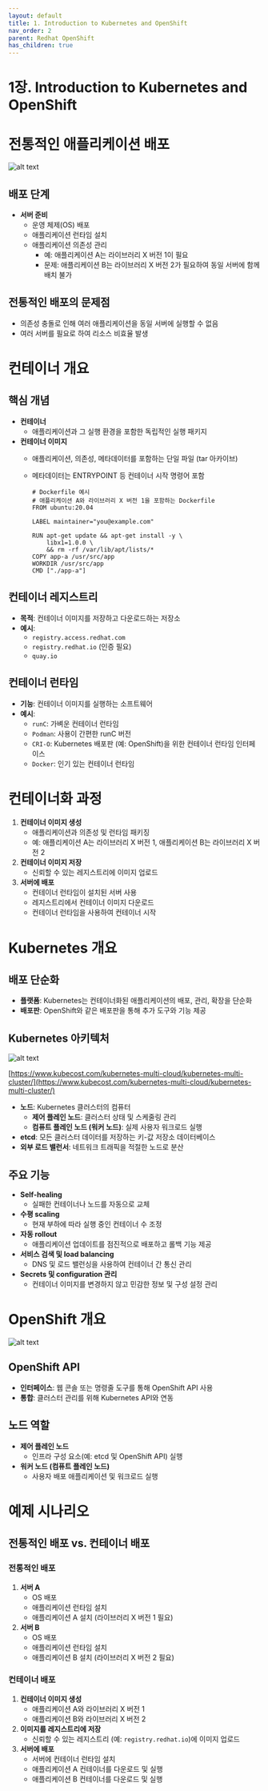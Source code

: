 ```yaml
---
layout: default
title: 1. Introduction to Kubernetes and OpenShift
nav_order: 2
parent: Redhat OpenShift
has_children: true
---
```


# 1장. Introduction to Kubernetes and OpenShift

# 전통적인 애플리케이션 배포

![alt text](Untitled-11.png)

## 배포 단계

- **서버 준비**
    - 운영 체제(OS) 배포
    - 애플리케이션 런타임 설치
    - 애플리케이션 의존성 관리
        - 예: 애플리케이션 A는 라이브러리 X 버전 1이 필요
        - 문제: 애플리케이션 B는 라이브러리 X 버전 2가 필요하여 동일 서버에 함께 배치 불가

## 전통적인 배포의 문제점

- 의존성 충돌로 인해 여러 애플리케이션을 동일 서버에 실행할 수 없음
- 여러 서버를 필요로 하여 리소스 비효율 발생

# 컨테이너 개요

## 핵심 개념

- **컨테이너**
    - 애플리케이션과 그 실행 환경을 포함한 독립적인 실행 패키지
- **컨테이너 이미지**
    - 애플리케이션, 의존성, 메타데이터를 포함하는 단일 파일 (tar 아카이브)
    - 메타데이터는 ENTRYPOINT 등 컨테이너 시작 명령어 포함
        
        ```docker
        # Dockerfile 예시
        # 애플리케이션 A와 라이브러리 X 버전 1을 포함하는 Dockerfile
        FROM ubuntu:20.04
        
        LABEL maintainer="you@example.com"
        
        RUN apt-get update && apt-get install -y \
            libx1=1.0.0 \
            && rm -rf /var/lib/apt/lists/*
        COPY app-a /usr/src/app
        WORKDIR /usr/src/app
        CMD ["./app-a"]
        ```
        

## 컨테이너 레지스트리

- **목적**: 컨테이너 이미지를 저장하고 다운로드하는 저장소
- **예시**:
    - `registry.access.redhat.com`
    - `registry.redhat.io` (인증 필요)
    - `quay.io`

## 컨테이너 런타임

- **기능**: 컨테이너 이미지를 실행하는 소프트웨어
- **예시**:
    - `runC`: 가벼운 컨테이너 런타임
    - `Podman`: 사용이 간편한 runC 버전
    - `CRI-O`: Kubernetes 배포판 (예: OpenShift)을 위한 컨테이너 런타임 인터페이스
    - `Docker`: 인기 있는 컨테이너 런타임

# 컨테이너화 과정

1. **컨테이너 이미지 생성**
    - 애플리케이션과 의존성 및 런타임 패키징
    - 예: 애플리케이션 A는 라이브러리 X 버전 1, 애플리케이션 B는 라이브러리 X 버전 2
2. **컨테이너 이미지 저장**
    - 신뢰할 수 있는 레지스트리에 이미지 업로드
3. **서버에 배포**
    - 컨테이너 런타임이 설치된 서버 사용
    - 레지스트리에서 컨테이너 이미지 다운로드
    - 컨테이너 런타임을 사용하여 컨테이너 시작

# Kubernetes 개요

## 배포 단순화

- **플랫폼**: Kubernetes는 컨테이너화된 애플리케이션의 배포, 관리, 확장을 단순화
- **배포판**: OpenShift와 같은 배포판을 통해 추가 도구와 기능 제공

## Kubernetes 아키텍처
![alt text](image.png)

[https://www.kubecost.com/kubernetes-multi-cloud/kubernetes-multi-cluster/](https://www.kubecost.com/kubernetes-multi-cloud/kubernetes-multi-cluster/)

- **노드**: Kubernetes 클러스터의 컴퓨터
    - **제어 플레인 노드**: 클러스터 상태 및 스케줄링 관리
    - **컴퓨트 플레인 노드 (워커 노드)**: 실제 사용자 워크로드 실행
- **etcd**: 모든 클러스터 데이터를 저장하는 키-값 저장소 데이터베이스
- **외부 로드 밸런서**: 네트워크 트래픽을 적절한 노드로 분산

## 주요 기능

- **Self-healing**
    - 실패한 컨테이너나 노드를 자동으로 교체
- **수평 scaling**
    - 현재 부하에 따라 실행 중인 컨테이너 수 조정
- **자동 rollout**
    - 애플리케이션 업데이트를 점진적으로 배포하고 롤백 기능 제공
- **서비스 검색 및 load balancing**
    - DNS 및 로드 밸런싱을 사용하여 컨테이너 간 통신 관리
- **Secrets 및 configuration 관리**
    - 컨테이너 이미지를 변경하지 않고 민감한 정보 및 구성 설정 관리

# OpenShift 개요
![alt text](<Untitled 2-3.png>)
## OpenShift API

- **인터페이스**: 웹 콘솔 또는 명령줄 도구를 통해 OpenShift API 사용
- **통합**: 클러스터 관리를 위해 Kubernetes API와 연동

## 노드 역할

- **제어 플레인 노드**
    - 인프라 구성 요소(예: etcd 및 OpenShift API) 실행
- **워커 노드 (컴퓨트 플레인 노드)**
    - 사용자 배포 애플리케이션 및 워크로드 실행

# 예제 시나리오

## 전통적인 배포 vs. 컨테이너 배포

### 전통적인 배포

1. **서버 A**
    - OS 배포
    - 애플리케이션 런타임 설치
    - 애플리케이션 A 설치 (라이브러리 X 버전 1 필요)
2. **서버 B**
    - OS 배포
    - 애플리케이션 런타임 설치
    - 애플리케이션 B 설치 (라이브러리 X 버전 2 필요)

### 컨테이너 배포

1. **컨테이너 이미지 생성**
    - 애플리케이션 A와 라이브러리 X 버전 1
    - 애플리케이션 B와 라이브러리 X 버전 2
2. **이미지를 레지스트리에 저장**
    - 신뢰할 수 있는 레지스트리 (예: `registry.redhat.io`)에 이미지 업로드
3. **서버에 배포**
    - 서버에 컨테이너 런타임 설치
    - 애플리케이션 A 컨테이너를 다운로드 및 실행
    - 애플리케이션 B 컨테이너를 다운로드 및 실행